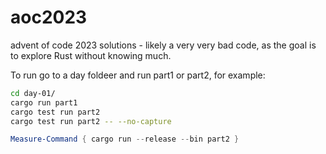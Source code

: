 # aoc2023

advent of code 2023 solutions - likely a very very bad code, as the goal is to explore Rust without knowing much.

To run go to a day foldeer and run part1 or part2, for example:
```bash
cd day-01/
cargo run part1
cargo test run part2
cargo test run part2 -- --no-capture
```

```Powershell
Measure-Command { cargo run --release --bin part2 }
```
